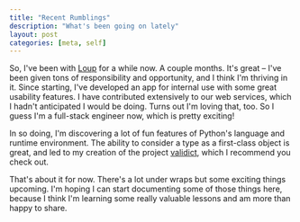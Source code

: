 ```yaml
---
title: "Recent Rumblings"
description: "What's been going on lately"
layout: post
categories: [meta, self]
---
```


So, I've been with [Loup][loup] for a while now. A couple months. It's great – I've been given tons of responsibility and opportunity, and I think I'm thriving in it. Since starting, I've developed an app for internal use with some great usability features. I have contributed extensively to our web services, which I hadn't anticipated I would be doing. Turns out I'm loving that, too. So I guess I'm a full-stack engineer now, which is pretty exciting!

In so doing, I'm discovering a lot of fun features of Python's language and runtime environment. The ability to consider a type as a first-class object is great, and led to my creation of the project [validict][validict], which I recommend you check out.

That's about it for now. There's a lot under wraps but some exciting things upcoming. I'm hoping I can start documenting some of those things here, because I think I'm learning some really valuable lessons and am more than happy to share.



[loup]: https://loupapp.com "Loup: Redefining Local Transportation"
[validict]: http://github.com/josefdlange/validict "validict: stupid-simple dictionary validation for Python"
